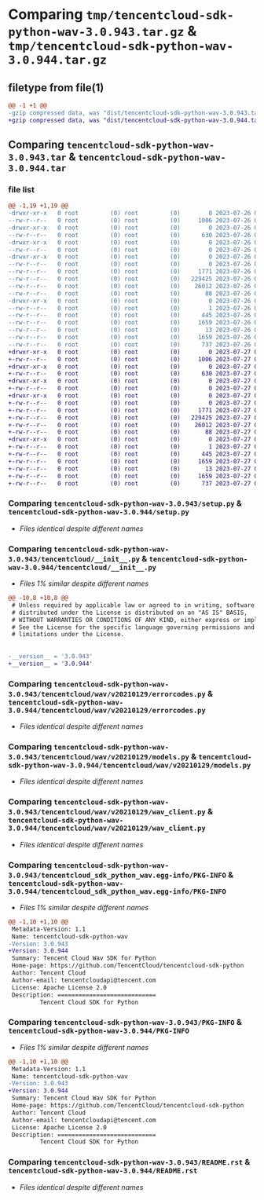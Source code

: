 # Comparing `tmp/tencentcloud-sdk-python-wav-3.0.943.tar.gz` & `tmp/tencentcloud-sdk-python-wav-3.0.944.tar.gz`

## filetype from file(1)

```diff
@@ -1 +1 @@
-gzip compressed data, was "dist/tencentcloud-sdk-python-wav-3.0.943.tar", last modified: Wed Jul 26 00:48:35 2023, max compression
+gzip compressed data, was "dist/tencentcloud-sdk-python-wav-3.0.944.tar", last modified: Thu Jul 27 02:27:55 2023, max compression
```

## Comparing `tencentcloud-sdk-python-wav-3.0.943.tar` & `tencentcloud-sdk-python-wav-3.0.944.tar`

### file list

```diff
@@ -1,19 +1,19 @@
-drwxr-xr-x   0 root         (0) root         (0)        0 2023-07-26 00:48:35.000000 tencentcloud-sdk-python-wav-3.0.943/
--rw-r--r--   0 root         (0) root         (0)     1006 2023-07-26 00:48:34.000000 tencentcloud-sdk-python-wav-3.0.943/setup.py
-drwxr-xr-x   0 root         (0) root         (0)        0 2023-07-26 00:48:35.000000 tencentcloud-sdk-python-wav-3.0.943/tencentcloud/
--rw-r--r--   0 root         (0) root         (0)      630 2023-07-26 00:48:34.000000 tencentcloud-sdk-python-wav-3.0.943/tencentcloud/__init__.py
-drwxr-xr-x   0 root         (0) root         (0)        0 2023-07-26 00:48:35.000000 tencentcloud-sdk-python-wav-3.0.943/tencentcloud/wav/
--rw-r--r--   0 root         (0) root         (0)        0 2023-07-26 00:48:34.000000 tencentcloud-sdk-python-wav-3.0.943/tencentcloud/wav/__init__.py
-drwxr-xr-x   0 root         (0) root         (0)        0 2023-07-26 00:48:35.000000 tencentcloud-sdk-python-wav-3.0.943/tencentcloud/wav/v20210129/
--rw-r--r--   0 root         (0) root         (0)        0 2023-07-26 00:48:34.000000 tencentcloud-sdk-python-wav-3.0.943/tencentcloud/wav/v20210129/__init__.py
--rw-r--r--   0 root         (0) root         (0)     1771 2023-07-26 00:48:34.000000 tencentcloud-sdk-python-wav-3.0.943/tencentcloud/wav/v20210129/errorcodes.py
--rw-r--r--   0 root         (0) root         (0)   229425 2023-07-26 00:48:35.000000 tencentcloud-sdk-python-wav-3.0.943/tencentcloud/wav/v20210129/models.py
--rw-r--r--   0 root         (0) root         (0)    26012 2023-07-26 00:48:35.000000 tencentcloud-sdk-python-wav-3.0.943/tencentcloud/wav/v20210129/wav_client.py
--rw-r--r--   0 root         (0) root         (0)       88 2023-07-26 00:48:35.000000 tencentcloud-sdk-python-wav-3.0.943/setup.cfg
-drwxr-xr-x   0 root         (0) root         (0)        0 2023-07-26 00:48:35.000000 tencentcloud-sdk-python-wav-3.0.943/tencentcloud_sdk_python_wav.egg-info/
--rw-r--r--   0 root         (0) root         (0)        1 2023-07-26 00:48:35.000000 tencentcloud-sdk-python-wav-3.0.943/tencentcloud_sdk_python_wav.egg-info/dependency_links.txt
--rw-r--r--   0 root         (0) root         (0)      445 2023-07-26 00:48:35.000000 tencentcloud-sdk-python-wav-3.0.943/tencentcloud_sdk_python_wav.egg-info/SOURCES.txt
--rw-r--r--   0 root         (0) root         (0)     1659 2023-07-26 00:48:35.000000 tencentcloud-sdk-python-wav-3.0.943/tencentcloud_sdk_python_wav.egg-info/PKG-INFO
--rw-r--r--   0 root         (0) root         (0)       13 2023-07-26 00:48:35.000000 tencentcloud-sdk-python-wav-3.0.943/tencentcloud_sdk_python_wav.egg-info/top_level.txt
--rw-r--r--   0 root         (0) root         (0)     1659 2023-07-26 00:48:35.000000 tencentcloud-sdk-python-wav-3.0.943/PKG-INFO
--rw-r--r--   0 root         (0) root         (0)      737 2023-07-26 00:48:34.000000 tencentcloud-sdk-python-wav-3.0.943/README.rst
+drwxr-xr-x   0 root         (0) root         (0)        0 2023-07-27 02:27:55.000000 tencentcloud-sdk-python-wav-3.0.944/
+-rw-r--r--   0 root         (0) root         (0)     1006 2023-07-27 02:27:55.000000 tencentcloud-sdk-python-wav-3.0.944/setup.py
+drwxr-xr-x   0 root         (0) root         (0)        0 2023-07-27 02:27:55.000000 tencentcloud-sdk-python-wav-3.0.944/tencentcloud/
+-rw-r--r--   0 root         (0) root         (0)      630 2023-07-27 02:27:55.000000 tencentcloud-sdk-python-wav-3.0.944/tencentcloud/__init__.py
+drwxr-xr-x   0 root         (0) root         (0)        0 2023-07-27 02:27:55.000000 tencentcloud-sdk-python-wav-3.0.944/tencentcloud/wav/
+-rw-r--r--   0 root         (0) root         (0)        0 2023-07-27 02:27:55.000000 tencentcloud-sdk-python-wav-3.0.944/tencentcloud/wav/__init__.py
+drwxr-xr-x   0 root         (0) root         (0)        0 2023-07-27 02:27:55.000000 tencentcloud-sdk-python-wav-3.0.944/tencentcloud/wav/v20210129/
+-rw-r--r--   0 root         (0) root         (0)        0 2023-07-27 02:27:55.000000 tencentcloud-sdk-python-wav-3.0.944/tencentcloud/wav/v20210129/__init__.py
+-rw-r--r--   0 root         (0) root         (0)     1771 2023-07-27 02:27:55.000000 tencentcloud-sdk-python-wav-3.0.944/tencentcloud/wav/v20210129/errorcodes.py
+-rw-r--r--   0 root         (0) root         (0)   229425 2023-07-27 02:27:55.000000 tencentcloud-sdk-python-wav-3.0.944/tencentcloud/wav/v20210129/models.py
+-rw-r--r--   0 root         (0) root         (0)    26012 2023-07-27 02:27:55.000000 tencentcloud-sdk-python-wav-3.0.944/tencentcloud/wav/v20210129/wav_client.py
+-rw-r--r--   0 root         (0) root         (0)       88 2023-07-27 02:27:55.000000 tencentcloud-sdk-python-wav-3.0.944/setup.cfg
+drwxr-xr-x   0 root         (0) root         (0)        0 2023-07-27 02:27:55.000000 tencentcloud-sdk-python-wav-3.0.944/tencentcloud_sdk_python_wav.egg-info/
+-rw-r--r--   0 root         (0) root         (0)        1 2023-07-27 02:27:55.000000 tencentcloud-sdk-python-wav-3.0.944/tencentcloud_sdk_python_wav.egg-info/dependency_links.txt
+-rw-r--r--   0 root         (0) root         (0)      445 2023-07-27 02:27:55.000000 tencentcloud-sdk-python-wav-3.0.944/tencentcloud_sdk_python_wav.egg-info/SOURCES.txt
+-rw-r--r--   0 root         (0) root         (0)     1659 2023-07-27 02:27:55.000000 tencentcloud-sdk-python-wav-3.0.944/tencentcloud_sdk_python_wav.egg-info/PKG-INFO
+-rw-r--r--   0 root         (0) root         (0)       13 2023-07-27 02:27:55.000000 tencentcloud-sdk-python-wav-3.0.944/tencentcloud_sdk_python_wav.egg-info/top_level.txt
+-rw-r--r--   0 root         (0) root         (0)     1659 2023-07-27 02:27:55.000000 tencentcloud-sdk-python-wav-3.0.944/PKG-INFO
+-rw-r--r--   0 root         (0) root         (0)      737 2023-07-27 02:27:55.000000 tencentcloud-sdk-python-wav-3.0.944/README.rst
```

### Comparing `tencentcloud-sdk-python-wav-3.0.943/setup.py` & `tencentcloud-sdk-python-wav-3.0.944/setup.py`

 * *Files identical despite different names*

### Comparing `tencentcloud-sdk-python-wav-3.0.943/tencentcloud/__init__.py` & `tencentcloud-sdk-python-wav-3.0.944/tencentcloud/__init__.py`

 * *Files 1% similar despite different names*

```diff
@@ -10,8 +10,8 @@
 # Unless required by applicable law or agreed to in writing, software
 # distributed under the License is distributed on an "AS IS" BASIS,
 # WITHOUT WARRANTIES OR CONDITIONS OF ANY KIND, either express or implied.
 # See the License for the specific language governing permissions and
 # limitations under the License.
 
 
-__version__ = '3.0.943'
+__version__ = '3.0.944'
```

### Comparing `tencentcloud-sdk-python-wav-3.0.943/tencentcloud/wav/v20210129/errorcodes.py` & `tencentcloud-sdk-python-wav-3.0.944/tencentcloud/wav/v20210129/errorcodes.py`

 * *Files identical despite different names*

### Comparing `tencentcloud-sdk-python-wav-3.0.943/tencentcloud/wav/v20210129/models.py` & `tencentcloud-sdk-python-wav-3.0.944/tencentcloud/wav/v20210129/models.py`

 * *Files identical despite different names*

### Comparing `tencentcloud-sdk-python-wav-3.0.943/tencentcloud/wav/v20210129/wav_client.py` & `tencentcloud-sdk-python-wav-3.0.944/tencentcloud/wav/v20210129/wav_client.py`

 * *Files identical despite different names*

### Comparing `tencentcloud-sdk-python-wav-3.0.943/tencentcloud_sdk_python_wav.egg-info/PKG-INFO` & `tencentcloud-sdk-python-wav-3.0.944/tencentcloud_sdk_python_wav.egg-info/PKG-INFO`

 * *Files 1% similar despite different names*

```diff
@@ -1,10 +1,10 @@
 Metadata-Version: 1.1
 Name: tencentcloud-sdk-python-wav
-Version: 3.0.943
+Version: 3.0.944
 Summary: Tencent Cloud Wav SDK for Python
 Home-page: https://github.com/TencentCloud/tencentcloud-sdk-python
 Author: Tencent Cloud
 Author-email: tencentcloudapi@tencent.com
 License: Apache License 2.0
 Description: ============================
         Tencent Cloud SDK for Python
```

### Comparing `tencentcloud-sdk-python-wav-3.0.943/PKG-INFO` & `tencentcloud-sdk-python-wav-3.0.944/PKG-INFO`

 * *Files 1% similar despite different names*

```diff
@@ -1,10 +1,10 @@
 Metadata-Version: 1.1
 Name: tencentcloud-sdk-python-wav
-Version: 3.0.943
+Version: 3.0.944
 Summary: Tencent Cloud Wav SDK for Python
 Home-page: https://github.com/TencentCloud/tencentcloud-sdk-python
 Author: Tencent Cloud
 Author-email: tencentcloudapi@tencent.com
 License: Apache License 2.0
 Description: ============================
         Tencent Cloud SDK for Python
```

### Comparing `tencentcloud-sdk-python-wav-3.0.943/README.rst` & `tencentcloud-sdk-python-wav-3.0.944/README.rst`

 * *Files identical despite different names*

